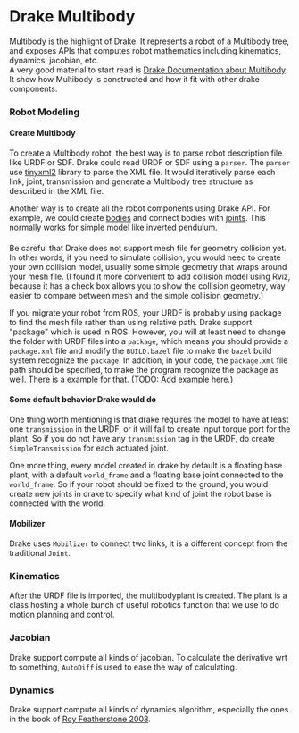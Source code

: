 # Drake Multibody

Multibody is the highlight of Drake. It represents a robot of a Multibody tree, and exposes APIs that computes robot mathematics including kinematics, dynamics, jacobian, etc.  
A very good material to start read is [Drake Documentation about Multibody](https://drake.mit.edu/doxygen_cxx/classdrake_1_1multibody_1_1_multibody_plant.html#details). It show how Multibody is constructed and how it fit with other drake components.

### Robot Modeling

#### Create Multibody

To create a Multibody robot, the best way is to parse robot description file like URDF or SDF. Drake could read URDF or SDF using a `parser`. The `parser` use [tinyxml2](https://github.com/leethomason/tinyxml2) library to parse the XML file. It would iteratively parse each link, joint, transmission and generate a Multibody tree structure as described in the XML file.

Another way is to create all the robot components using Drake API. For example, we could create [bodies](https://drake.mit.edu/doxygen_cxx/classdrake_1_1multibody_1_1_body.html) and connect bodies with [joints](https://drake.mit.edu/doxygen_cxx/classdrake_1_1multibody_1_1_joint.html). This normally works for simple model like inverted pendulum.

#### 

Be careful that Drake does not support mesh file for geometry collision yet. In other words, if you need to simulate collision, you would need to create your own collision model, usually some simple geometry that wraps around your mesh file. \(I found it more convenient to add collision model using Rviz, because it has a check box allows you to show the collision geometry, way easier to compare between mesh and the simple collision geometry.\)

If you migrate your robot from ROS, your URDF is probably using package to find the mesh file rather than using relative path. Drake support "package" which is used in ROS. However, you will at least need to change the folder with URDF files into a `package`, which means you should provide a `package.xml` file and modify the `BUILD.bazel` file to make the `bazel` build system recognize the `package`. In addition, in your code, the `package.xml` file path should be specified, to make the program recognize the package as well. There is a example for that. \(TODO: Add example here.\)

#### Some default behavior Drake would do

One thing worth mentioning is that drake requires the model to have at least one `transmission` in the URDF, or it will fail to create input torque port for the plant. So if you do not have any `transmission` tag in the URDF, do create `SimpleTransmission` for each actuated joint.

One more thing, every model created in drake by default is a floating base plant, with a default `world_frame` and a floating base joint connected to the `world_frame`. So if your robot should be fixed to the ground, you would create new joints in drake to specify what kind of joint the robot base is connected with the world.

#### Mobilizer

Drake uses `Mobilizer` to connect two links, it is a different concept from the traditional `Joint`.

### Kinematics

After the URDF file is imported, the multibodyplant is created. The plant is a class hosting a whole bunch of useful robotics function that we use to do motion planning and control.

### Jacobian

Drake support compute all kinds of jacobian. To calculate the derivative wrt to something, `AutoDiff` is used to ease the way of calculating.

### Dynamics

Drake support compute all kinds of dynamics algorithm, especially the ones in the book of [Roy Featherstone 2008](https://link.springer.com/book/10.1007/978-1-4899-7560-7).  


